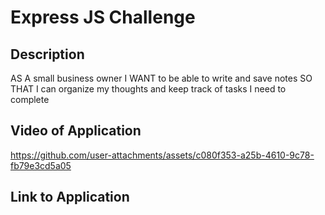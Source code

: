 # Express JS Challenge

## Description

AS A small business owner
I WANT to be able to write and save notes
SO THAT I can organize my thoughts and keep track of tasks I need to complete

## Video of Application

https://github.com/user-attachments/assets/c080f353-a25b-4610-9c78-fb79e3cd5a05

## Link to Application

